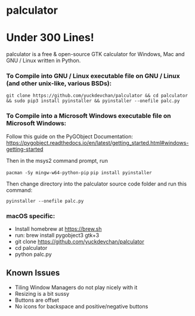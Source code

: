 # palculator

# Under 300 Lines!

palculator is a free & open-source GTK calculator for Windows, Mac and GNU / Linux written in Python.

### To Compile into GNU / Linux executable file on GNU / Linux (and other unix-like, various BSDs):

`git clone https://github.com/yuckdevchan/palculator && cd palculator && sudo pip3 install pyinstaller && pyinstaller --onefile palc.py`

### To Compile into a Microsoft Windows executable file on Microsoft Windows:

Follow this guide on the PyGObject Documentation: https://pygobject.readthedocs.io/en/latest/getting_started.html#windows-getting-started

Then in the msys2 command prompt, run 

`pacman -Sy mingw-w64-python-pip`
`pip install pyinstaller`

Then change directory into the palculator source code folder and run this command:

`pyinstaller --onefile palc.py`

### macOS specific:
- Install homebrew at https://brew.sh
- run: brew install pygobject3 gtk+3
- git clone https://github.com/yuckdevchan/palculator
- cd palculator
- python palc.py

## Known Issues

- Tiling Window Managers do not play nicely with it
- Resizing is a bit sussy
- Buttons are offset
- No icons for backspace and positive/negative buttons
